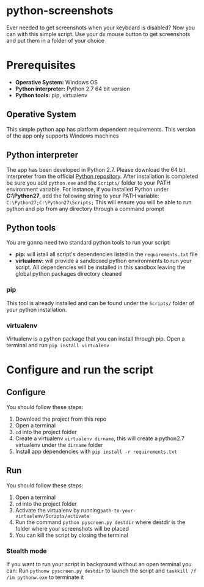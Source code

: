 # python-screenshots
Ever needed to get screenshots when your keyboard is disabled? Now you can with this simple script.
Use your dx mouse button to get screenshots and put them in a folder of your choice 

# Prerequisites
* **Operative System:** Windows OS
* **Python interpreter:** Python 2.7 64 bit version
* **Python tools:** pip, virtualenv

## Operative System
This simple python app has platform dependent requirements. This version of the app only supports Windows machines 

## Python interpreter
The app has been developed in Python 2.7. Please download the 64 bit interpreter from the official [Python repository](https://www.python.org/download/releases/2.7/).
After installation is completed be sure you add `python.exe` and the `Scripts/` folder to your PATH environment variable. 
For instance, if you installed Python under **C:\Python27**, add the following string to your PATH variable:
`C:\Python27;C:\Python27\Scripts;`
This will ensure you will be able to run python and pip from any directory through a command prompt


## Python tools
You are gonna need two standard python tools to run your script:
* **pip:** will istall all script's dependencies listed in the  `requirements.txt` file
* **virtualenv:** will provide a sandboxed python environments to run your script. All dependencies will be installed in this sandbox leaving the global python packages directory cleaned

### pip
This tool is already installed and can be found under the `Scripts/` folder of your python installation.

### virtualenv
Virtualenv is a python package that you can install through pip. Open a terminal and run
`pip install virtualenv`

# Configure and run the script
## Configure 
You should follow these steps:
1. Download the project from this repo
2. Open a terminal
3. `cd` into the project folder
4. Create a virtualenv `virtualenv dirname`, this will create a python2.7 virtualenv under the `dirname` folder
5. Install app dependencies with `pip install -r requirements.txt`

## Run
You should follow these steps:
1. Open a terminal
2. `cd` into the project folder
3. Activate the virtualenv by running`path-to-your-virtualenv/Scripts/activate`
4. Run the command `python pyscreen.py destdir` where destdir is the folder where your screenshots will be placed
5. You can kill the script by closing the terminal

### Stealth mode
If you want to run your script in background without an open terminal you can:
Run `pythonw pyscreen.py destdir` to launch the script and `taskkill /f /im pythonw.exe` to terminate it 

